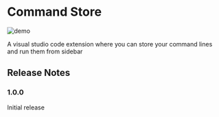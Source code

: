 # Command Store

![demo](https://user-images.githubusercontent.com/24281652/152735693-c943bccd-6345-4e07-b78e-380410e28b22.gif)

A visual studio code extension where you can store your command lines and run them from sidebar

## Release Notes

### 1.0.0

Initial release
